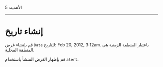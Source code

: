 الأهمية: 5

---

# إنشاء تاريخ

قم بإنشاء غرض `Date` للتاريخ: Feb 20, 2012, 3:12am. باعتبار المنطقة الزمنية هي المنطقة المحلية.

قم بإظهار الغرض المنشأ باستخدام `alert`.
